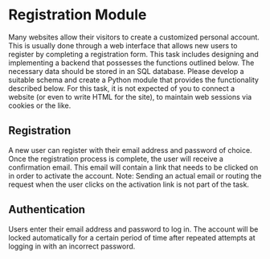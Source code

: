
# Registration Module

Many websites allow their visitors to create a customized personal account. This is
usually done through a web interface that allows new users to register by completing a
registration form.
This task includes designing and implementing a backend that possesses the functions
outlined below. The necessary data should be stored in an SQL database. Please
develop a suitable schema and create a Python module that provides the functionality
described below. For this task, it is not expected of you to connect a website (or even
to write HTML for the site), to maintain web sessions via cookies or the like.

## Registration

A new user can register with their email address and password of choice. Once the
registration process is complete, the user will receive a confirmation email. This email
will contain a link that needs to be clicked on in order to activate the account. Note:
Sending an actual email or routing the request when the user clicks on the activation
link is not part of the task.

## Authentication

Users enter their email address and password to log in. The account will be locked
automatically for a certain period of time after repeated attempts at logging in with an
incorrect password.